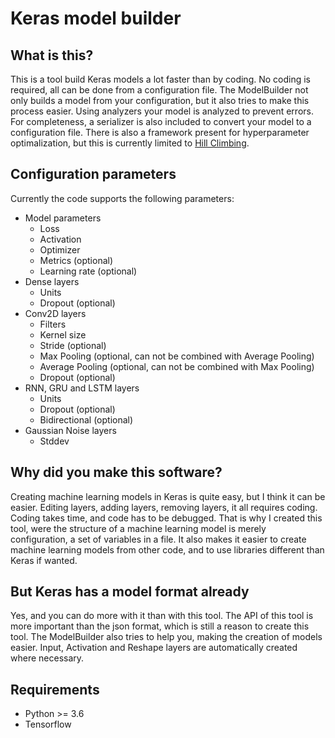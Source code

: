 # Keras model builder

## What is this?

This is a tool build Keras models a lot faster than by coding. No coding is required, all can be done from a configuration file. The ModelBuilder not only builds a model from your configuration, but it also tries to make this process easier. Using analyzers your model is analyzed to prevent errors. For completeness, a serializer is also included to convert your model to a configuration file. There is also a framework present for hyperparameter optimalization, but this is currently limited to [Hill Climbing](https://en.wikipedia.org/wiki/Hill_climbing).

## Configuration parameters

Currently the code supports the following parameters:

* Model parameters
  * Loss
  * Activation
  * Optimizer
  * Metrics (optional)
  * Learning rate (optional)
* Dense layers
  * Units
  * Dropout (optional)
* Conv2D layers
  * Filters
  * Kernel size
  * Stride (optional)
  * Max Pooling (optional, can not be combined with Average Pooling)
  * Average Pooling (optional, can not be combined with Max Pooling)
  * Dropout (optional)
* RNN, GRU and LSTM layers
  * Units
  * Dropout (optional)
  * Bidirectional (optional)
* Gaussian Noise layers
  * Stddev

## Why did you make this software?

Creating machine learning models in Keras is quite easy, but I think it can be easier. Editing layers, adding layers, removing layers, it all requires coding. Coding takes time, and code has to be debugged. That is why I created this tool, were the structure of a machine learning model is merely configuration, a set of variables in a file. It also makes it easier to create machine learning models from other code, and to use libraries different than Keras if wanted.

## But Keras has a model format already

Yes, and you can do more with it than with this tool. The API of this tool is more important than the json format, which is still a reason to create this tool. The ModelBuilder also tries to help you, making the creation of models easier. Input, Activation and Reshape layers are automatically created where necessary.

## Requirements

* Python >= 3.6
* Tensorflow
